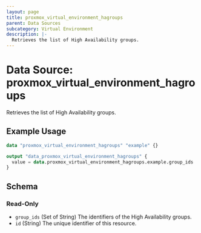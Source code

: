 ```yaml
---
layout: page
title: proxmox_virtual_environment_hagroups
parent: Data Sources
subcategory: Virtual Environment
description: |-
  Retrieves the list of High Availability groups.
---
```


# Data Source: proxmox_virtual_environment_hagroups

Retrieves the list of High Availability groups.

## Example Usage

```terraform
data "proxmox_virtual_environment_hagroups" "example" {}

output "data_proxmox_virtual_environment_hagroups" {
  value = data.proxmox_virtual_environment_hagroups.example.group_ids
}
```

<!-- schema generated by tfplugindocs -->
## Schema

### Read-Only

- `group_ids` (Set of String) The identifiers of the High Availability groups.
- `id` (String) The unique identifier of this resource.
